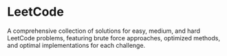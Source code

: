 # LeetCode
A comprehensive collection of solutions for easy, medium, and hard LeetCode problems, featuring brute force approaches, optimized methods, and optimal implementations for each challenge.
